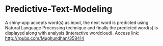 # Predictive-Text-Modeling
A shiny-app accepts word(s) as input, the next word is predicted using Natural Language Processing technique and finally the predicted word(s) is displayed along with analysis (interactive wordcloud). Access link: http://rpubs.com/Mughundhan/358414
